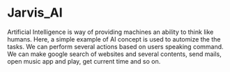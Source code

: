 # Jarvis_AI
  Artificial Intelligence is way of providing machines an ability to think like humans. 
Here, a simple example of AI concept is used to automize the the tasks. We can perform 
several actions based on users speaking command. We can make google search of websites 
and several contents, send mails, open music app and play, get current time and so on.
